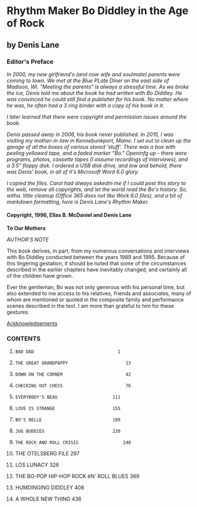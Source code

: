 # Rhythm Maker Bo Diddley in the Age of Rock
## by Denis Lane

### Editor's Preface
*In 2000, my new girlfriend's (and now wife and soulmate) parents were coming to town.  We met at the Blue PLate Diner on the east side of Madison, WI.  "Meeting the parents" is always a stressful time.  As we broke the ice, Denis told me about the book he had written with Bo Diddley.  He was convinced he could still find a publisher for his book.  No matter where he was, he often had a 3 ring binder with a copy of his book in it.*

*I later learned that there were copyright and permission issues around the book.*

*Denis passed away in 2006, his book never published.  In 2015, I was visiting my mother-in-law in Kennebunkport, Maine. I set out to clean up the garage of all the boxes of various stored 'stuff'.  There was a box with peeling yellowed tape, and a faded marker "Bo."  Openinfg up - there were programs, photos, cassette tapes (I assume recordings of interviews), and a 3.5" floppy disk.  I ordered a USB disk drive, and low and behold, there was Denis' book, in all of it's Microsoft Word 6.0 glory.*

*I copied the files. Carol had always askedm me if I could post this story to the web, remove all copyrights, and let the world read the Bo's history.  So, witha. little cleanup (Office 365 does not like Work 6.0 files), and a bit of markdown formatting, here is Denis Lane's Rhythm Maker.*



#### Copyright, 1996, Ellas B. McDaniel and Denis Lane






**To Our Mothers**



*AUTHOR'S NOTE*


This book derives, in part, from my numerous conversations and interviews with Bo Diddley conducted between the years 1989 and 1995.  Because of this lingering gestation, it should be noted that some of the circumstances described in the earlier chapters have inevitably changed, and certainly all of the children have grown.

Ever the gentleman, Bo was not only generous with his personal time, but also extended to me access to his relatives, friends and associates, many of whom are mentioned or quoted in the composite family and performance scenes described in the text.  I am more than grateful to him for these gestures.


[Ackknowledgements](/acknowledgements.md)

### CONTENTS


1.     BAD DAD								  1

2.     THE GREAT GRANDPAPPY						 13

3.     DOWN ON THE CORNER					 	 42

4.     CHECKING OUT CHESS					 	 76

5.     EVERYBODY'S BEAU						111

6.     LOVE IS STRANGE						155

7.     BO'S BELLE							189

8.     JUG BUDDIES							220

9.     THE ROCK AND ROLL CRISIS					248

10.    THE OTELSBERG FILE						297

11.    LOS LUNACY							326

12.    THE BO-POP HIP-HOP ROCK ëN' ROLL BLUES		369

13.    HUMDINGING DIDDLEY						408

14.    A WHOLE NEW THING						436




